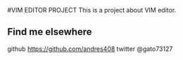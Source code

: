 #VIM EDITOR PROJECT
  This is a project about VIM editor.
## Find me elsewhere

github https://github.com/andres408 twitter @gato73127